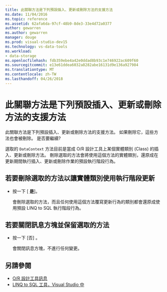 ```yaml
---
title: 此關聯方法是下列預設插入、更新或刪除方法的支援方法
ms.date: 11/04/2016
ms.topic: reference
ms.assetid: 62afa6da-97cf-48b9-8de3-33e4d72a0377
author: gewarren
ms.author: gewarren
manager: douge
ms.prod: visual-studio-dev15
ms.technology: vs-data-tools
ms.workload:
- data-storage
ms.openlocfilehash: fdb359ebe4a42e0ddad8b93c1e746922ac609f60
ms.sourcegitcommit: e13e61ddea6032a8282abe16131d9e136a927984
ms.translationtype: MT
ms.contentlocale: zh-TW
ms.lasthandoff: 04/26/2018
---
```

# <a name="this-related-method-is-the-backing-method-for-the-following-default-insert-update-or-delete-methods"></a>此關聯方法是下列預設插入、更新或刪除方法的支援方法

此關聯方法是下列預設插入、更新或刪除方法的支援方法。 如果刪除它，這些方法也會被刪除。 是否要繼續?

選取的 `DataContext` 方法目前是當成 O/R 設計工具上某個實體類別 (Class) 的插入、更新或刪除方法。 刪除選取的方法會將使用這個方法的實體類別，還原成在更新期間執行插入、更新或刪除作業的預設執行階段行為。

## <a name="to-delete-the-selected-method-causing-the-entity-class-to-use-runtime-updates"></a>若要刪除選取的方法以讓實體類別使用執行階段更新

- 按一下 [ **是**]。

    會刪除選取的方法，而且任何使用這個方法覆寫更新行為的類別都會還原成使用預設 LINQ to SQL 執行階段行為。

## <a name="to-close-the-message-box-leaving-the-selected-method-unchanged"></a>若要關閉訊息方塊並保留選取的方法

- 按一下 [否] 。

    會關閉訊息方塊，不進行任何變更。

## <a name="see-also"></a>另請參閱

- [O/R 設計工具訊息](../data-tools/o-r-designer-messages.md)
- [LINQ to SQL 工具，Visual Studio 中](../data-tools/linq-to-sql-tools-in-visual-studio2.md)